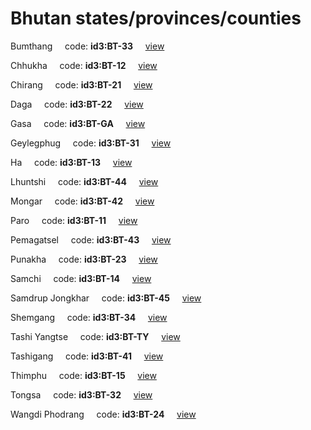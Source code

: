 # Bhutan states/provinces/counties
Bumthang&nbsp;&nbsp;&nbsp;&nbsp;&nbsp;code: **id3:BT-33**&nbsp;&nbsp;&nbsp;&nbsp;&nbsp;[view](../export/geojson/medium/id3/bt/33.geojson)&nbsp;&nbsp;&nbsp;&nbsp;&nbsp;


Chhukha&nbsp;&nbsp;&nbsp;&nbsp;&nbsp;code: **id3:BT-12**&nbsp;&nbsp;&nbsp;&nbsp;&nbsp;[view](../export/geojson/medium/id3/bt/12.geojson)&nbsp;&nbsp;&nbsp;&nbsp;&nbsp;


Chirang&nbsp;&nbsp;&nbsp;&nbsp;&nbsp;code: **id3:BT-21**&nbsp;&nbsp;&nbsp;&nbsp;&nbsp;[view](../export/geojson/medium/id3/bt/21.geojson)&nbsp;&nbsp;&nbsp;&nbsp;&nbsp;


Daga&nbsp;&nbsp;&nbsp;&nbsp;&nbsp;code: **id3:BT-22**&nbsp;&nbsp;&nbsp;&nbsp;&nbsp;[view](../export/geojson/medium/id3/bt/22.geojson)&nbsp;&nbsp;&nbsp;&nbsp;&nbsp;


Gasa&nbsp;&nbsp;&nbsp;&nbsp;&nbsp;code: **id3:BT-GA**&nbsp;&nbsp;&nbsp;&nbsp;&nbsp;[view](../export/geojson/medium/id3/bt/ga.geojson)&nbsp;&nbsp;&nbsp;&nbsp;&nbsp;


Geylegphug&nbsp;&nbsp;&nbsp;&nbsp;&nbsp;code: **id3:BT-31**&nbsp;&nbsp;&nbsp;&nbsp;&nbsp;[view](../export/geojson/medium/id3/bt/31.geojson)&nbsp;&nbsp;&nbsp;&nbsp;&nbsp;


Ha&nbsp;&nbsp;&nbsp;&nbsp;&nbsp;code: **id3:BT-13**&nbsp;&nbsp;&nbsp;&nbsp;&nbsp;[view](../export/geojson/medium/id3/bt/13.geojson)&nbsp;&nbsp;&nbsp;&nbsp;&nbsp;


Lhuntshi&nbsp;&nbsp;&nbsp;&nbsp;&nbsp;code: **id3:BT-44**&nbsp;&nbsp;&nbsp;&nbsp;&nbsp;[view](../export/geojson/medium/id3/bt/44.geojson)&nbsp;&nbsp;&nbsp;&nbsp;&nbsp;


Mongar&nbsp;&nbsp;&nbsp;&nbsp;&nbsp;code: **id3:BT-42**&nbsp;&nbsp;&nbsp;&nbsp;&nbsp;[view](../export/geojson/medium/id3/bt/42.geojson)&nbsp;&nbsp;&nbsp;&nbsp;&nbsp;


Paro&nbsp;&nbsp;&nbsp;&nbsp;&nbsp;code: **id3:BT-11**&nbsp;&nbsp;&nbsp;&nbsp;&nbsp;[view](../export/geojson/medium/id3/bt/11.geojson)&nbsp;&nbsp;&nbsp;&nbsp;&nbsp;


Pemagatsel&nbsp;&nbsp;&nbsp;&nbsp;&nbsp;code: **id3:BT-43**&nbsp;&nbsp;&nbsp;&nbsp;&nbsp;[view](../export/geojson/medium/id3/bt/43.geojson)&nbsp;&nbsp;&nbsp;&nbsp;&nbsp;


Punakha&nbsp;&nbsp;&nbsp;&nbsp;&nbsp;code: **id3:BT-23**&nbsp;&nbsp;&nbsp;&nbsp;&nbsp;[view](../export/geojson/medium/id3/bt/23.geojson)&nbsp;&nbsp;&nbsp;&nbsp;&nbsp;


Samchi&nbsp;&nbsp;&nbsp;&nbsp;&nbsp;code: **id3:BT-14**&nbsp;&nbsp;&nbsp;&nbsp;&nbsp;[view](../export/geojson/medium/id3/bt/14.geojson)&nbsp;&nbsp;&nbsp;&nbsp;&nbsp;


Samdrup Jongkhar&nbsp;&nbsp;&nbsp;&nbsp;&nbsp;code: **id3:BT-45**&nbsp;&nbsp;&nbsp;&nbsp;&nbsp;[view](../export/geojson/medium/id3/bt/45.geojson)&nbsp;&nbsp;&nbsp;&nbsp;&nbsp;


Shemgang&nbsp;&nbsp;&nbsp;&nbsp;&nbsp;code: **id3:BT-34**&nbsp;&nbsp;&nbsp;&nbsp;&nbsp;[view](../export/geojson/medium/id3/bt/34.geojson)&nbsp;&nbsp;&nbsp;&nbsp;&nbsp;


Tashi Yangtse&nbsp;&nbsp;&nbsp;&nbsp;&nbsp;code: **id3:BT-TY**&nbsp;&nbsp;&nbsp;&nbsp;&nbsp;[view](../export/geojson/medium/id3/bt/ty.geojson)&nbsp;&nbsp;&nbsp;&nbsp;&nbsp;


Tashigang&nbsp;&nbsp;&nbsp;&nbsp;&nbsp;code: **id3:BT-41**&nbsp;&nbsp;&nbsp;&nbsp;&nbsp;[view](../export/geojson/medium/id3/bt/41.geojson)&nbsp;&nbsp;&nbsp;&nbsp;&nbsp;


Thimphu&nbsp;&nbsp;&nbsp;&nbsp;&nbsp;code: **id3:BT-15**&nbsp;&nbsp;&nbsp;&nbsp;&nbsp;[view](../export/geojson/medium/id3/bt/15.geojson)&nbsp;&nbsp;&nbsp;&nbsp;&nbsp;


Tongsa&nbsp;&nbsp;&nbsp;&nbsp;&nbsp;code: **id3:BT-32**&nbsp;&nbsp;&nbsp;&nbsp;&nbsp;[view](../export/geojson/medium/id3/bt/32.geojson)&nbsp;&nbsp;&nbsp;&nbsp;&nbsp;


Wangdi Phodrang&nbsp;&nbsp;&nbsp;&nbsp;&nbsp;code: **id3:BT-24**&nbsp;&nbsp;&nbsp;&nbsp;&nbsp;[view](../export/geojson/medium/id3/bt/24.geojson)&nbsp;&nbsp;&nbsp;&nbsp;&nbsp;

